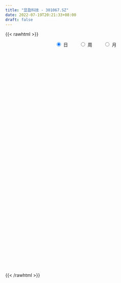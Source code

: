 ```yaml
---
title: "显盈科技 - 301067.SZ"
date: 2022-07-19T20:21:33+08:00
draft: false
---
```

{{< rawhtml >}}
    <div style="text-align: center">
        <label style="padding: 1rem;"><input style="margin-right: .5rem" type="radio" name="period" value="D" checked onclick="period_change(this)">日</label>
        <label style="padding: 1rem;"><input style="margin-right: .5rem" type="radio" name="period" value="W" onclick="period_change(this)">周</label>
        <label style="padding: 1rem;"><input style="margin-right: .5rem" type="radio" name="period" value="M" onclick="period_change(this)">月</label>
    </div>
    <div id="chart" style="height: 700px;"></div> 
    <script type="text/javascript">
        const D_v = [64440.28,49078.53,37283.89,24330.39,14619.46,22521.49,12563.29,9975.27,9548.47,11562.8,11986.37,9822.1,17182.3,12669.73,8642.53,10977.83,7770.28,10054.0,7405.02,8186.72,14054.02,5757.0,5282.2,7003.53,7316.63,6202.57,5497.06,10483.0,6867.14,12302.97,13659.0,19546.26,22481.55,40193.07,32947.07,18317.43,19579.05,9082.48,9799.22,21524.97,14363.02,16926.47,12555.79,8097.86,8877.72,17967.27,15992.52,7955.27,11887.81,5616.13,3732.96,4326.17,4168.7,8809.43,5813.83,8147.73,24860.02,23786.98,13310.92,9089.91,6779.0,11919.07,14853.0,5363.79,3561.0,4537.26,4453.87,4087.69,3856.22,5590.99,3078.32,4197.82,4031.45,4343.03,4131.03,4574.22,5382.23,4479.93,5179.89,3980.0,6663.0,3461.06,2141.0,4883.27,2313.38,3099.95,2610.72,2246.66,2606.66,1995.23,1921.48,2522.0,1279.03,1934.0,3465.57,5308.93,3297.03,2331.0,2755.0,2770.0,4302.6,3246.0,2138.6,1661.48,1539.0,2404.57,2961.3,4063.0,4081.6,3499.0,2168.66,2619.66,2092.83,2469.89,2151.0,2102.0,1932.73,21621.35,12956.93,5686.26,4265.0,5803.5,5681.97,3982.0,2240.0,3224.0,2578.01,2010.0,2358.0,1497.0,2830.0,1655.0,1871.0,1990.0,2782.0,3561.0,4592.4,2385.29,2974.0,3263.0,3508.0,3066.0,3691.99,1701.0,2343.0,1779.0,2224.0,1579.0,2054.45,2898.34,5165.23,2927.0,3076.0,1389.0,2173.0,2070.18,2024.0,1870.0,2789.0,2046.0,2180.0,1999.0,995.23,1802.0,2901.0,3421.27,7378.02,5401.0,7078.62,5223.83,2672.51,2458.69,2432.2,2472.95,1919.25,1746.15,1631.0,2678.27,1642.06,1773.62,2339.27,2374.37,3790.61,2621.0,1944.96,1457.58,1743.6,1563.35,1224.0,1261.0,2057.0,1686.03,4243.44,2392.03,1308.65,1447.65,2075.31,1975.93]
const D_histogram = [0.0,-0.5724444444,-1.2349710668,-1.7772914568,-2.0139540135,-2.3566607937,-2.4463835163,-2.3359908611,-2.0961652972,-1.8838400702,-1.5449786217,-1.2080576261,-0.7851531545,-0.4672200646,-0.2613151707,-0.1556091402,-0.0183368805,0.0320106792,0.0755792144,0.1813656703,0.1057628932,0.0478263542,0.063879398,0.1636111561,0.2163781389,0.3462155902,0.461880738,0.5921793614,0.6519940147,0.8225532313,0.9738516836,1.1763172557,1.4179803947,1.9427275184,1.8471582535,1.7171364026,1.4261092071,1.2191185849,1.0837216342,1.1088686559,1.0514683095,0.9997391049,0.8179804908,0.609610777,0.4617421235,0.5027213983,0.3045848566,0.1296408074,-0.1871790075,-0.4029430979,-0.5022950141,-0.5274344243,-0.4907753615,-0.3249261062,-0.2226262614,-0.1082155516,0.1982116985,0.3078948121,0.2367568569,0.1333308612,0.0588194087,0.0904423002,-0.1464039233,-0.3313644251,-0.4006006432,-0.4170113077,-0.3889285616,-0.3367347882,-0.2465083981,-0.2317001938,-0.1674079772,-0.1338011386,-0.0723826421,-0.0195613806,0.0589702688,0.1027786328,0.0629419267,0.0951528742,0.0659555028,0.0507029664,-0.0757406014,-0.1878561714,-0.2221444738,-0.3489381345,-0.3845951142,-0.4682354718,-0.4086586562,-0.2857585027,-0.1653359037,-0.0492112224,0.0327172564,0.0211960989,0.0173903614,0.0249621331,0.1106870719,0.1953402394,0.225937338,0.2862664262,0.3052563958,0.335573355,0.2781001347,0.2726416939,0.2349940038,0.2194519758,0.2097836158,0.2051018023,0.2090670093,0.0984286011,-0.0503858512,-0.2126596628,-0.2671645091,-0.2487411698,-0.2973257954,-0.397448696,-0.3871505145,-0.3187871708,-0.2022087846,0.2242044564,0.3203450504,0.3441060281,0.3108983379,0.3361897814,0.2084313531,0.0318097859,-0.0207476833,-0.0259269269,-0.0444758308,-0.0109804179,-0.0301966332,-0.0347884114,-0.1262585497,-0.1343588356,-0.1788183813,-0.153984271,-0.2130280979,-0.119400464,-0.1395719945,-0.1409885462,-0.2227898536,-0.1925491962,-0.2642605514,-0.4312498138,-0.4810183848,-0.5576328004,-0.4830514164,-0.3560790934,-0.2327461462,-0.0952929482,0.0561475737,0.1712741002,0.3120974176,0.3926485613,0.4507263772,0.4466123267,0.4639803221,0.4896540004,0.4887155174,0.4993884879,0.3969407356,0.3895155676,0.3849906251,0.2871930787,0.2068819926,0.1738166035,0.1870173204,0.2421383686,0.3871013966,0.3795066887,0.4104801729,0.276082449,0.1778282761,0.0884663977,0.0136281383,-0.009924316,-0.016028959,-0.0465789949,-0.0320310325,0.0011593856,-0.0227165523,-0.0108577546,0.021525619,0.0650267479,0.1475291989,0.1304767278,0.11543936,0.077301305,0.0552252101,0.0142535345,-0.0351698554,-0.0521198861,-0.0426034908,-0.0417891045,-0.0151057593,-0.0399429781,-0.0644085869,-0.099337306,-0.0634618257,-0.0213197228]
const D_fast = [0.0,-0.7155555556,-1.6868249446,-2.6734681988,-3.4136192589,-4.3454912375,-5.0468098391,-5.5204148992,-5.8046306597,-6.0632654502,-6.1106486571,-6.0757420681,-5.849125885,-5.6479978113,-5.5074217101,-5.4406179646,-5.3079299251,-5.2495796956,-5.1871163568,-5.0359884833,-5.0851505371,-5.1311304876,-5.0991075943,-4.9584730471,-4.8516115296,-4.6352201808,-4.4040848485,-4.1257413847,-3.9029282278,-3.5267307034,-3.1319693301,-2.6354244441,-2.0392662065,-1.0288372031,-0.6626169047,-0.3633546549,-0.2978545486,-0.2000655246,-0.0645320668,0.2378321189,0.4432988499,0.6415044215,0.6642409301,0.6082739105,0.5758407879,0.7425004123,0.6205100848,0.4779762374,0.1143616706,-0.2021381942,-0.4270638639,-0.5840618802,-0.6700966578,-0.5854789291,-0.5388356496,-0.4514788277,-0.095498653,0.0911581637,0.0792094227,0.0091161423,-0.050690458,0.0035430085,-0.2699041959,-0.5377058039,-0.7070921828,-0.8277556742,-0.8969050686,-0.9288949921,-0.9002957016,-0.9434125457,-0.9209723234,-0.9208157694,-0.8774929335,-0.8295620172,-0.7362878005,-0.6667847784,-0.6908860028,-0.6348868368,-0.6475953325,-0.6501721273,-0.7955508454,-0.9546304583,-1.0444548791,-1.2584830734,-1.3902888316,-1.5909880572,-1.6335759057,-1.5821153778,-1.5030267548,-1.3992048791,-1.3090970862,-1.315319219,-1.3147773661,-1.3009650612,-1.1875683544,-1.0540801271,-0.966998694,-0.8351029992,-0.7397989306,-0.6255886326,-0.6135368193,-0.5508348366,-0.5297340258,-0.4904130598,-0.4476355159,-0.4010418788,-0.3448099195,-0.4308411774,-0.5922520925,-0.8076908198,-0.9289867934,-0.9727487465,-1.095664821,-1.2951498956,-1.3816393427,-1.3929727917,-1.3269466017,-0.8444822465,-0.6682553899,-0.5584679053,-0.5139510109,-0.4046121221,-0.4802627121,-0.6489318329,-0.7066762229,-0.7183371982,-0.7480050599,-0.7172547513,-0.744020125,-0.7573090061,-0.8803437818,-0.9220337766,-1.0111979175,-1.0248598751,-1.1371607264,-1.0733832085,-1.1284477377,-1.1651114259,-1.3026101967,-1.3205068383,-1.4582833314,-1.7330850473,-1.9031082145,-2.1191308302,-2.1653123003,-2.1273597507,-2.06221334,-1.948583379,-1.7831059636,-1.6251609121,-1.4063132403,-1.2275999563,-1.0568405461,-0.9493015149,-0.815938439,-0.6678512605,-0.5466108642,-0.4110907718,-0.4143033401,-0.3243496163,-0.2326269025,-0.2586261792,-0.2872167672,-0.2768280054,-0.2168729584,-0.101217318,0.1405210591,0.2278030235,0.3613965508,0.2960194391,0.2422223353,0.1749770563,0.1035458315,0.0775122982,0.0674004155,0.0252056309,0.0317458351,0.0652260996,0.0356710236,0.0448153827,0.082580161,0.142337977,0.2617227276,0.2772894385,0.2911119107,0.2722991819,0.2640293895,0.2266210976,0.1684052438,0.1384252417,0.1372907643,0.1276578744,0.1505647798,0.1157418165,0.0751740609,0.0154110153,0.0354210392,0.0722332114]
const D_slow = [0.0,-0.1431111111,-0.4518538778,-0.896176742,-1.3996652454,-1.9888304438,-2.6004263229,-3.1844240381,-3.7084653624,-4.17942538,-4.5656700354,-4.867684442,-5.0639727306,-5.1807777467,-5.2461065394,-5.2850088244,-5.2895930446,-5.2815903748,-5.2626955712,-5.2173541536,-5.1909134303,-5.1789568418,-5.1629869923,-5.1220842032,-5.0679896685,-4.981435771,-4.8659655865,-4.7179207461,-4.5549222424,-4.3492839346,-4.1058210137,-3.8117416998,-3.4572466011,-2.9715647215,-2.5097751582,-2.0804910575,-1.7239637557,-1.4191841095,-1.148253701,-0.871036537,-0.6081694596,-0.3582346834,-0.1537395607,-0.0013368664,0.1140986644,0.239779014,0.3159252281,0.34833543,0.3015406781,0.2008049037,0.0752311501,-0.0566274559,-0.1793212963,-0.2605528229,-0.3162093882,-0.3432632761,-0.2937103515,-0.2167366485,-0.1575474342,-0.1242147189,-0.1095098667,-0.0868992917,-0.1235002725,-0.2063413788,-0.3064915396,-0.4107443665,-0.5079765069,-0.592160204,-0.6537873035,-0.7117123519,-0.7535643462,-0.7870146309,-0.8051102914,-0.8100006366,-0.7952580693,-0.7695634112,-0.7538279295,-0.7300397109,-0.7135508352,-0.7008750937,-0.719810244,-0.7667742869,-0.8223104053,-0.9095449389,-1.0056937175,-1.1227525854,-1.2249172495,-1.2963568752,-1.3376908511,-1.3499936567,-1.3418143426,-1.3365153179,-1.3321677275,-1.3259271942,-1.2982554263,-1.2494203664,-1.1929360319,-1.1213694254,-1.0450553264,-0.9611619877,-0.891636954,-0.8234765305,-0.7647280296,-0.7098650356,-0.6574191317,-0.6061436811,-0.5538769288,-0.5292697785,-0.5418662413,-0.595031157,-0.6618222843,-0.7240075767,-0.7983390256,-0.8977011996,-0.9944888282,-1.0741856209,-1.1247378171,-1.0686867029,-0.9886004403,-0.9025739333,-0.8248493488,-0.7408019035,-0.6886940652,-0.6807416187,-0.6859285396,-0.6924102713,-0.703529229,-0.7062743335,-0.7138234918,-0.7225205946,-0.7540852321,-0.787674941,-0.8323795363,-0.870875604,-0.9241326285,-0.9539827445,-0.9888757431,-1.0241228797,-1.0798203431,-1.1279576422,-1.19402278,-1.3018352335,-1.4220898297,-1.5614980298,-1.6822608839,-1.7712806572,-1.8294671938,-1.8532904308,-1.8392535374,-1.7964350123,-1.7184106579,-1.6202485176,-1.5075669233,-1.3959138416,-1.2799187611,-1.157505261,-1.0353263816,-0.9104792597,-0.8112440757,-0.7138651838,-0.6176175276,-0.5458192579,-0.4940987598,-0.4506446089,-0.4038902788,-0.3433556866,-0.2465803375,-0.1517036653,-0.0490836221,0.0199369902,0.0643940592,0.0865106586,0.0899176932,0.0874366142,0.0834293745,0.0717846257,0.0637768676,0.064066714,0.0583875759,0.0556731373,0.061054542,0.077311229,0.1141935287,0.1468127107,0.1756725507,0.1949978769,0.2088041795,0.2123675631,0.2035750992,0.1905451277,0.179894255,0.1694469789,0.1656705391,0.1556847946,0.1395826478,0.1147483213,0.0988828649,0.0935529342]
const D_data = [['2021-09-22', 81.0, 72.97, 70.57, 89.0],['2021-09-23', 70.0, 64.0, 63.99, 70.0],['2021-09-24', 62.8, 58.75, 58.6, 62.84],['2021-09-27', 58.09, 55.68, 55.61, 58.5],['2021-09-28', 56.08, 55.71, 55.28, 56.89],['2021-09-29', 55.03, 50.81, 50.7, 55.65],['2021-09-30', 50.9, 50.55, 49.95, 51.76],['2021-10-08', 50.9, 50.78, 50.4, 51.59],['2021-10-11', 50.25, 51.08, 50.25, 51.6],['2021-10-12', 50.5, 49.8, 49.21, 50.74],['2021-10-13', 49.88, 50.88, 49.49, 51.5],['2021-10-14', 50.41, 50.91, 50.1, 51.58],['2021-10-15', 50.91, 52.54, 49.52, 52.58],['2021-10-18', 52.28, 52.0, 51.6, 53.43],['2021-10-19', 51.43, 50.98, 50.82, 51.8],['2021-10-20', 50.67, 49.65, 49.46, 51.17],['2021-10-21', 49.5, 49.88, 49.47, 50.37],['2021-10-22', 49.88, 48.55, 48.55, 50.14],['2021-10-25', 48.55, 48.01, 47.59, 48.87],['2021-10-26', 47.68, 48.55, 47.68, 49.33],['2021-10-27', 47.89, 45.73, 44.92, 47.89],['2021-10-28', 45.44, 44.91, 44.87, 46.87],['2021-10-29', 45.08, 45.03, 44.7, 45.54],['2021-11-01', 45.03, 45.75, 44.51, 45.87],['2021-11-02', 45.49, 45.0, 44.55, 46.6],['2021-11-03', 44.55, 45.97, 44.55, 46.02],['2021-11-04', 45.71, 46.08, 45.71, 46.33],['2021-11-05', 46.2, 46.67, 45.87, 47.46],['2021-11-08', 46.7, 46.14, 45.1, 47.01],['2021-11-09', 46.16, 48.11, 46.16, 48.11],['2021-11-10', 48.11, 48.86, 47.8, 49.53],['2021-11-11', 48.8, 50.76, 48.34, 52.0],['2021-11-12', 50.8, 52.98, 49.58, 52.98],['2021-11-15', 53.48, 59.5, 52.48, 59.93],['2021-11-16', 59.81, 54.02, 53.95, 60.0],['2021-11-17', 53.25, 54.08, 53.0, 55.55],['2021-11-18', 54.01, 51.91, 51.76, 54.19],['2021-11-19', 52.13, 52.45, 51.26, 52.97],['2021-11-22', 52.5, 53.16, 52.46, 53.47],['2021-11-23', 53.25, 55.61, 52.51, 55.79],['2021-11-24', 55.15, 55.25, 54.2, 55.69],['2021-11-25', 56.27, 55.78, 54.53, 56.29],['2021-11-26', 55.78, 54.21, 53.86, 55.78],['2021-11-29', 53.49, 53.38, 52.99, 54.47],['2021-11-30', 53.75, 53.61, 52.75, 54.89],['2021-12-01', 53.67, 56.1, 53.02, 56.1],['2021-12-02', 56.0, 53.04, 52.8, 56.0],['2021-12-03', 52.51, 52.54, 52.51, 53.55],['2021-12-06', 52.38, 49.45, 49.45, 52.38],['2021-12-07', 49.33, 49.07, 48.51, 49.89],['2021-12-08', 49.07, 49.33, 48.76, 49.64],['2021-12-09', 49.26, 49.51, 49.2, 49.89],['2021-12-10', 49.5, 49.89, 49.03, 50.27],['2021-12-13', 49.91, 51.7, 49.91, 52.22],['2021-12-14', 51.26, 51.37, 51.0, 51.71],['2021-12-15', 51.13, 51.93, 51.02, 52.43],['2021-12-16', 51.9, 55.47, 51.7, 55.79],['2021-12-17', 56.62, 54.3, 53.98, 58.85],['2021-12-20', 53.29, 52.33, 52.33, 54.94],['2021-12-21', 52.51, 51.58, 51.07, 52.52],['2021-12-22', 51.58, 51.52, 51.3, 52.14],['2021-12-23', 52.2, 52.78, 51.5, 53.86],['2021-12-24', 52.62, 48.82, 48.8, 52.76],['2021-12-27', 48.71, 48.11, 47.67, 49.09],['2021-12-28', 48.17, 48.54, 48.17, 48.92],['2021-12-29', 48.61, 48.59, 47.81, 48.84],['2021-12-30', 48.15, 48.79, 48.13, 49.27],['2021-12-31', 49.12, 48.94, 48.66, 49.43],['2022-01-04', 48.89, 49.48, 48.89, 49.57],['2022-01-05', 49.97, 48.53, 48.32, 50.03],['2022-01-06', 48.54, 49.1, 48.37, 49.14],['2022-01-07', 49.01, 48.75, 48.69, 49.53],['2022-01-10', 48.76, 49.16, 48.12, 49.23],['2022-01-11', 49.66, 49.21, 49.14, 49.89],['2022-01-12', 49.5, 49.79, 49.38, 49.99],['2022-01-13', 49.68, 49.64, 49.48, 50.15],['2022-01-14', 49.51, 48.56, 48.48, 49.95],['2022-01-17', 48.55, 49.4, 48.13, 49.74],['2022-01-18', 49.46, 48.6, 48.44, 49.63],['2022-01-19', 48.0, 48.6, 48.0, 48.89],['2022-01-20', 48.25, 46.71, 46.7, 48.48],['2022-01-21', 46.7, 46.03, 45.9, 46.92],['2022-01-24', 45.93, 46.33, 45.84, 46.46],['2022-01-25', 45.7, 44.38, 44.22, 46.31],['2022-01-26', 44.01, 44.65, 44.01, 44.83],['2022-01-27', 44.67, 43.23, 43.2, 44.79],['2022-01-28', 43.44, 44.44, 43.25, 44.67],['2022-02-07', 45.4, 45.27, 45.0, 46.49],['2022-02-08', 45.27, 45.53, 44.83, 45.65],['2022-02-09', 45.34, 45.84, 45.34, 46.08],['2022-02-10', 45.84, 45.75, 45.48, 46.19],['2022-02-11', 45.55, 44.6, 44.53, 45.62],['2022-02-14', 44.51, 44.48, 44.06, 44.88],['2022-02-15', 44.48, 44.46, 44.05, 44.67],['2022-02-16', 44.64, 45.56, 44.62, 46.05],['2022-02-17', 45.44, 45.95, 45.3, 46.95],['2022-02-18', 45.94, 45.58, 45.0, 45.94],['2022-02-21', 45.45, 46.24, 45.33, 46.42],['2022-02-22', 46.8, 46.02, 45.58, 46.93],['2022-02-23', 46.02, 46.41, 45.95, 46.58],['2022-02-24', 46.9, 45.35, 44.9, 46.9],['2022-02-25', 45.95, 45.93, 45.51, 46.46],['2022-02-28', 46.36, 45.5, 45.0, 46.47],['2022-03-01', 45.31, 45.71, 45.31, 45.98],['2022-03-02', 45.91, 45.79, 45.13, 45.91],['2022-03-03', 45.78, 45.89, 45.62, 46.08],['2022-03-04', 46.13, 46.08, 45.63, 46.32],['2022-03-07', 45.67, 44.4, 44.35, 45.84],['2022-03-08', 44.58, 43.16, 43.1, 44.78],['2022-03-09', 43.21, 41.96, 41.0, 43.57],['2022-03-10', 42.7, 42.44, 42.1, 43.17],['2022-03-11', 42.01, 42.95, 41.33, 43.09],['2022-03-14', 42.8, 41.7, 41.7, 42.8],['2022-03-15', 41.77, 40.25, 40.22, 41.97],['2022-03-16', 40.94, 40.94, 39.75, 41.14],['2022-03-17', 41.18, 41.45, 41.17, 42.04],['2022-03-18', 41.24, 42.19, 41.24, 42.33],['2022-03-21', 43.5, 47.4, 43.48, 50.63],['2022-03-22', 45.51, 44.75, 44.61, 46.0],['2022-03-23', 44.84, 44.3, 44.15, 45.11],['2022-03-24', 44.3, 43.7, 43.46, 44.66],['2022-03-25', 43.99, 44.56, 43.5, 44.8],['2022-03-28', 43.92, 42.48, 42.43, 44.0],['2022-03-29', 42.48, 41.04, 41.02, 42.79],['2022-03-30', 41.2, 41.88, 41.2, 41.88],['2022-03-31', 41.58, 42.2, 41.56, 42.88],['2022-04-01', 42.26, 41.84, 41.38, 42.88],['2022-04-06', 41.58, 42.41, 41.36, 42.81],['2022-04-07', 42.41, 41.67, 41.53, 42.41],['2022-04-08', 42.16, 41.66, 41.1, 42.16],['2022-04-11', 41.28, 40.14, 40.01, 41.64],['2022-04-12', 40.14, 40.7, 39.98, 40.85],['2022-04-13', 40.29, 39.86, 39.82, 40.55],['2022-04-14', 40.11, 40.42, 39.74, 40.42],['2022-04-15', 40.0, 39.0, 38.7, 40.42],['2022-04-18', 39.0, 40.74, 38.4, 40.75],['2022-04-19', 39.79, 39.27, 38.89, 39.79],['2022-04-20', 39.14, 39.19, 38.98, 39.46],['2022-04-21', 39.19, 37.66, 37.5, 39.21],['2022-04-22', 37.65, 38.6, 37.4, 39.2],['2022-04-25', 38.6, 36.86, 36.86, 39.46],['2022-04-26', 36.86, 34.56, 34.5, 37.68],['2022-04-27', 34.88, 34.88, 32.51, 34.99],['2022-04-28', 34.87, 33.57, 33.38, 34.87],['2022-04-29', 33.57, 34.81, 33.57, 35.15],['2022-05-05', 34.7, 35.43, 34.66, 35.91],['2022-05-06', 34.62, 35.57, 34.62, 35.76],['2022-05-09', 35.57, 36.06, 35.57, 36.3],['2022-05-10', 35.39, 36.74, 35.34, 36.74],['2022-05-11', 36.7, 36.84, 36.7, 37.39],['2022-05-12', 38.0, 37.8, 37.01, 39.33],['2022-05-13', 38.36, 37.69, 37.14, 38.36],['2022-05-16', 37.43, 37.9, 37.43, 38.69],['2022-05-17', 37.5, 37.42, 37.09, 37.9],['2022-05-18', 37.31, 37.9, 37.29, 38.3],['2022-05-19', 37.5, 38.33, 37.35, 38.39],['2022-05-20', 38.33, 38.3, 38.01, 38.88],['2022-05-23', 38.88, 38.73, 38.41, 38.98],['2022-05-24', 38.6, 37.3, 37.3, 38.8],['2022-05-25', 37.3, 38.4, 36.85, 38.46],['2022-05-26', 38.6, 38.62, 37.75, 38.99],['2022-05-27', 37.7, 37.36, 37.2, 38.02],['2022-05-30', 37.06, 37.22, 37.05, 37.54],['2022-05-31', 37.25, 37.59, 37.09, 37.99],['2022-06-01', 37.59, 38.2, 37.1, 38.5],['2022-06-02', 37.45, 39.03, 37.45, 39.24],['2022-06-06', 39.22, 40.91, 38.84, 41.4],['2022-06-07', 40.88, 39.65, 39.2, 40.88],['2022-06-08', 41.95, 40.5, 40.12, 42.93],['2022-06-09', 39.98, 38.42, 38.42, 40.49],['2022-06-10', 38.1, 38.43, 38.0, 38.8],['2022-06-13', 38.4, 38.15, 37.96, 38.62],['2022-06-14', 38.18, 37.94, 37.03, 38.18],['2022-06-15', 38.03, 38.33, 38.01, 38.7],['2022-06-16', 38.3, 38.47, 37.61, 38.73],['2022-06-17', 38.38, 38.05, 37.82, 38.5],['2022-06-20', 37.87, 38.55, 37.87, 38.74],['2022-06-21', 38.35, 38.91, 38.1, 39.31],['2022-06-22', 38.41, 38.22, 38.2, 39.26],['2022-06-23', 38.18, 38.63, 38.1, 38.79],['2022-06-24', 39.63, 39.02, 38.5, 39.63],['2022-06-27', 39.05, 39.41, 39.0, 39.66],['2022-06-28', 39.49, 40.34, 39.07, 40.36],['2022-06-29', 40.34, 39.4, 39.25, 40.64],['2022-06-30', 39.27, 39.46, 39.27, 40.08],['2022-07-01', 39.46, 39.13, 39.02, 39.63],['2022-07-04', 39.13, 39.25, 38.4, 39.84],['2022-07-05', 39.68, 38.9, 38.6, 39.68],['2022-07-06', 38.4, 38.57, 38.4, 39.46],['2022-07-07', 38.66, 38.79, 38.54, 39.19],['2022-07-08', 38.65, 39.09, 38.65, 39.66],['2022-07-11', 38.5, 39.0, 38.5, 39.26],['2022-07-12', 40.4, 39.4, 38.73, 40.4],['2022-07-13', 39.09, 38.76, 38.58, 39.29],['2022-07-14', 38.43, 38.61, 38.43, 38.9],['2022-07-15', 38.32, 38.27, 38.11, 38.88],['2022-07-18', 38.27, 39.11, 38.27, 39.11],['2022-07-19', 39.13, 39.38, 39.01, 39.44]]
const W_v = [150802.7,74034.63,9975.27,60102.04,50114.37,40684.96,36502.79,74856.92,120119.1,75169.47,58890.64,29731.77,71417.99,55951.9,22003.61,16723.35,22461.96,23763.88,15048.32,11292.03,15284.56,15404.6,10704.95,16431.92,10748.45,50333.04,17705.98,5865.0,11128.0,16775.69,14309.99,4003.0,14624.02,10732.18,10884.0,9119.5,27753.98,11029.24,10064.22,12188.52,7848.95,11077.8,4051.24]
const W_histogram = [0.0,-0.5233048433,-0.8079988961,-0.8287295768,-1.0479891179,-1.3478058737,-1.3500263739,-0.8644974309,-0.5332512717,-0.1687132059,-0.020928161,-0.0792404577,0.1870595631,0.0112773669,-0.0750253912,-0.1203325156,-0.1372950344,-0.2846229106,-0.4453007793,-0.493227323,-0.4145164828,-0.2998182973,-0.1806567956,-0.2738546006,-0.3433974887,-0.1939364199,-0.2394327985,-0.242097151,-0.3754915674,-0.4387485579,-0.6700706165,-0.7027087223,-0.520710994,-0.3089021716,-0.1877250297,0.0372855906,0.1706305167,0.2531819847,0.3851464062,0.485403099,0.5498513989,0.5374462051,0.5994641737]
const W_fast = [0.0,-0.6541310541,-1.140824831,-1.3687379059,-1.8499947264,-2.4867629507,-2.8264900443,-2.5570854591,-2.3591521179,-2.0367923534,-1.8942393488,-1.97236176,-1.6592968484,-1.8322597029,-1.9373188088,-2.012709062,-2.0639953395,-2.2824789433,-2.5544820068,-2.7257153812,-2.7506336617,-2.7108900506,-2.6368927478,-2.7985542029,-2.9539464632,-2.8529694994,-2.9583240777,-3.0215127178,-3.2487800261,-3.4217241561,-3.8205638688,-4.0288791551,-3.9770591754,-3.8424758959,-3.7682300114,-3.5338979935,-3.3578954382,-3.212048474,-2.983797451,-2.7621899834,-2.5602788338,-2.4383224763,-2.2264384643]
const W_slow = [0.0,-0.1308262108,-0.3328259349,-0.5400083291,-0.8020056085,-1.138957077,-1.4764636704,-1.6925880282,-1.8259008461,-1.8680791476,-1.8733111878,-1.8931213022,-1.8463564115,-1.8435370698,-1.8622934176,-1.8923765464,-1.9267003051,-1.9978560327,-2.1091812275,-2.2324880583,-2.336117179,-2.4110717533,-2.4562359522,-2.5246996023,-2.6105489745,-2.6590330795,-2.7188912791,-2.7794155669,-2.8732884587,-2.9829755982,-3.1504932523,-3.3261704329,-3.4563481814,-3.5335737243,-3.5805049817,-3.5711835841,-3.5285259549,-3.4652304587,-3.3689438572,-3.2475930824,-3.1101302327,-2.9757686814,-2.825902638]
const W_data = [['2021-09-24', 81.0, 58.75, 58.6, 89.0],['2021-09-30', 58.09, 50.55, 49.95, 58.5],['2021-10-08', 50.9, 50.78, 50.4, 51.59],['2021-10-15', 50.25, 52.54, 49.21, 52.58],['2021-10-22', 52.28, 48.55, 48.55, 53.43],['2021-10-29', 48.55, 45.03, 44.7, 49.33],['2021-11-05', 45.03, 46.67, 44.51, 47.46],['2021-11-12', 46.7, 52.98, 45.1, 52.98],['2021-11-19', 53.48, 52.45, 51.26, 60.0],['2021-11-26', 52.5, 54.21, 52.46, 56.29],['2021-12-03', 53.49, 52.54, 52.51, 56.1],['2021-12-10', 52.38, 49.89, 48.51, 52.38],['2021-12-17', 49.91, 54.3, 49.91, 58.85],['2021-12-24', 53.29, 48.82, 48.8, 54.94],['2021-12-31', 48.71, 48.94, 47.67, 49.43],['2022-01-07', 48.89, 48.75, 48.32, 50.03],['2022-01-14', 48.76, 48.56, 48.12, 50.15],['2022-01-21', 48.55, 46.03, 45.9, 49.74],['2022-01-28', 45.93, 44.44, 43.2, 46.46],['2022-02-11', 45.4, 44.6, 44.53, 46.49],['2022-02-18', 44.51, 45.58, 44.05, 46.95],['2022-02-25', 45.45, 45.93, 44.9, 46.93],['2022-03-04', 46.36, 46.08, 45.0, 46.47],['2022-03-11', 45.67, 42.95, 41.0, 45.84],['2022-03-18', 42.8, 42.19, 39.75, 42.8],['2022-03-25', 43.5, 44.56, 43.46, 50.63],['2022-04-01', 43.92, 41.84, 41.02, 44.0],['2022-04-08', 41.58, 41.66, 41.1, 42.81],['2022-04-15', 41.28, 39.0, 38.7, 41.64],['2022-04-22', 39.0, 38.6, 37.4, 40.75],['2022-04-29', 38.6, 34.81, 32.51, 39.46],['2022-05-06', 34.7, 35.57, 34.62, 35.91],['2022-05-13', 35.57, 37.69, 35.34, 39.33],['2022-05-20', 37.43, 38.3, 37.09, 38.88],['2022-05-27', 38.88, 37.36, 36.85, 38.99],['2022-06-02', 37.06, 39.03, 37.05, 39.24],['2022-06-10', 39.22, 38.43, 38.0, 42.93],['2022-06-17', 38.4, 38.05, 37.03, 38.73],['2022-06-24', 37.87, 39.02, 37.87, 39.63],['2022-07-01', 39.05, 39.13, 39.0, 40.64],['2022-07-08', 39.13, 39.09, 38.4, 39.84],['2022-07-15', 38.5, 38.27, 38.11, 40.4],['2022-07-22', 38.27, 39.38, 38.27, 39.44]]
const M_v = [224837.33,160876.64,323623.8599999999,221020.33,77997.51,44119.79,101207.73,50656.69,43040.43,65900.65,24435.57]
const M_histogram = [0.0,-0.3522735043,-0.0062464948,-0.0862473677,-0.4180349078,-0.534465605,-0.7868381746,-1.3704075708,-1.4788239724,-1.3384438504,-1.1708757056]
const M_fast = [0.0,-0.4403418803,-0.0958764945,-0.1974392094,-0.6337354765,-0.8837825749,-1.3328646882,-2.2590359771,-2.7371583718,-2.9313892124,-3.0565399939]
const M_slow = [0.0,-0.0880683761,-0.0896299998,-0.1111918417,-0.2157005686,-0.3493169699,-0.5460265135,-0.8886284063,-1.2583343994,-1.592945362,-1.8856642884]
const M_data = [['2021-09-30', 81.0, 50.55, 49.95, 89.0],['2021-10-29', 50.9, 45.03, 44.7, 53.43],['2021-11-30', 45.03, 53.61, 44.51, 60.0],['2021-12-31', 53.67, 48.94, 47.67, 58.85],['2022-01-28', 48.89, 44.44, 43.2, 50.15],['2022-02-28', 45.4, 45.5, 44.05, 46.95],['2022-03-31', 45.31, 42.2, 39.75, 50.63],['2022-04-29', 42.26, 34.81, 32.51, 42.88],['2022-05-31', 34.7, 37.59, 34.62, 39.33],['2022-06-30', 37.59, 39.46, 37.03, 42.93],['2022-07-29', 39.46, 39.38, 38.11, 40.4]]
        const D_a = [null,null,null,null,null,null,null,null,null,49.21,null,null,null,53.43,null,null,null,null,null,null,null,null,null,44.51,null,null,null,null,null,null,null,null,null,null,60.0,null,null,null,null,null,null,null,null,null,null,null,null,null,null,48.51,null,null,null,null,null,null,null,58.85,null,null,null,null,null,47.67,null,null,null,null,null,null,null,null,null,null,null,50.15,null,null,null,null,null,null,null,null,null,43.2,null,null,null,null,null,null,null,null,null,46.95,null,null,null,null,44.9,null,null,null,null,null,46.32,null,null,null,null,null,null,null,39.75,null,null,null,null,null,null,44.8,null,null,null,null,null,null,null,null,null,null,null,null,null,null,null,null,null,null,null,null,32.51,null,null,null,null,null,null,null,39.33,null,null,null,null,null,null,null,null,36.85,null,null,null,null,null,null,null,null,42.93,null,null,null,37.03,null,null,null,null,null,null,null,null,null,null,40.64,null,null,null,null,null,null,null,null,null,null,null,38.11,null,null]
const W_a = [null,null,null,null,null,null,44.51,null,null,null,null,null,58.85,null,null,null,null,null,null,null,null,null,null,null,null,null,null,null,null,null,32.51,null,null,null,null,null,42.93,null,null,null,null,null,null]
const M_a = [null,null,null,null,null,null,null,32.51,null,null,null]
        const D_b = [[{ coord: ['2021-10-12', 53.43] }, { coord: ['2022-01-13', 49.21] }],[{ coord: ['2022-01-27', 46.32] }, { coord: ['2022-03-04', 44.9] }],[{ coord: ['2022-04-27', 39.33] }, { coord: ['2022-06-29', 36.85] }]]
const W_b = []
const M_b = []
    </script>
{{< /rawhtml >}}
